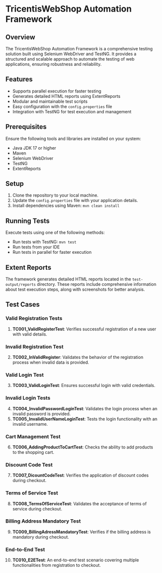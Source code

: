 # TricentisWebShop Automation Framework

## Overview

The TricentisWebShop Automation Framework is a comprehensive testing solution built using Selenium WebDriver and TestNG. It provides a structured and scalable approach to automate the testing of web applications, ensuring robustness and reliability.

## Features

- Supports parallel execution for faster testing
- Generates detailed HTML reports using ExtentReports
- Modular and maintainable test scripts
- Easy configuration with the `config.properties` file
- Integration with TestNG for test execution and management

## Prerequisites

Ensure the following tools and libraries are installed on your system:

- Java JDK 17 or higher
- Maven
- Selenium WebDriver
- TestNG
- ExtentReports

## Setup

1. Clone the repository to your local machine.
2. Update the `config.properties` file with your application details.
3. Install dependencies using Maven: `mvn clean install`

## Running Tests

Execute tests using one of the following methods:

- Run tests with TestNG: `mvn test`
- Run tests from your IDE
- Run tests in parallel for faster execution

## Extent Reports

The framework generates detailed HTML reports located in the `test-output/reports` directory. These reports include comprehensive information about test execution steps, along with screenshots for better analysis.

## Test Cases

### Valid Registration Tests
1. **TC001_ValidRegisterTest**: Verifies successful registration of a new user with valid details.

### Invalid Registration Test
2. **TC002_InValidRegister**: Validates the behavior of the registration process when invalid data is provided.

### Valid Login Test
3. **TC003_ValidLoginTest**: Ensures successful login with valid credentials.

### Invalid Login Tests
4. **TC004_InvalidPasswordLoginTest**: Validates the login process when an invalid password is provided.
5. **TC005_InvalidUserNameLoginTest**: Tests the login functionality with an invalid username.

### Cart Management Test
6. **TC006_AddingProductToCartTest**: Checks the ability to add products to the shopping cart.

### Discount Code Test
7. **TC007_DicountCodeTest**: Verifies the application of discount codes during checkout.

### Terms of Service Test
8. **TC008_TermsOfServiceTest**: Validates the acceptance of terms of service during checkout.

### Billing Address Mandatory Test
9. **TC009_BillingAdressMandatoryTest**: Verifies if the billing address is mandatory during checkout.

### End-to-End Test
10. **TC010_E2ETest**: An end-to-end test scenario covering multiple functionalities from registration to checkout.
